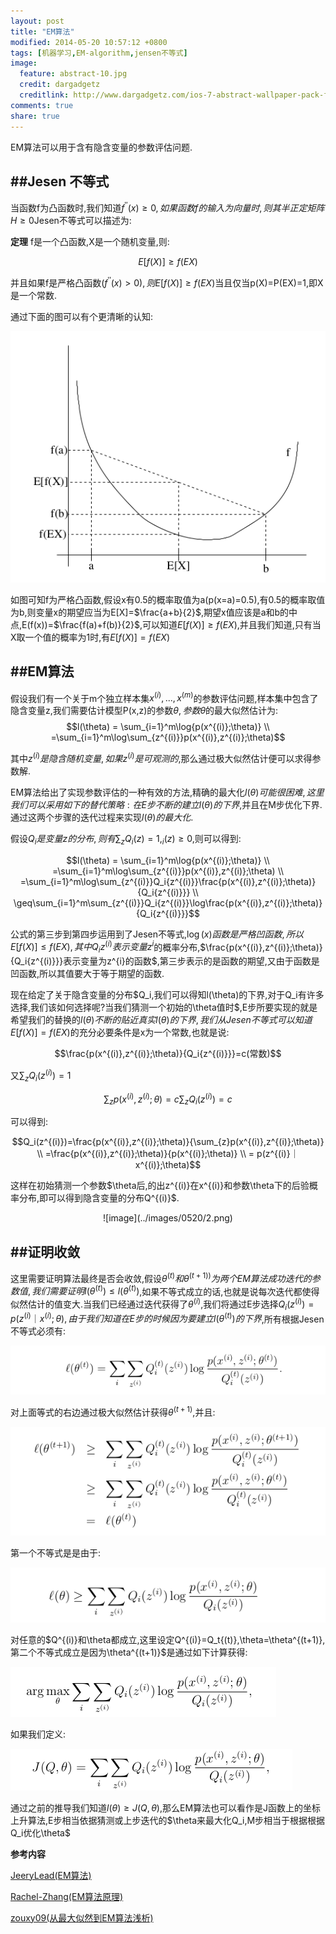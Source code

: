 ```yaml
---
layout: post
title: "EM算法"
modified: 2014-05-20 10:57:12 +0800
tags: [机器学习,EM-algorithm,jensen不等式]
image:
  feature: abstract-10.jpg
  credit: dargadgetz
  creditlink: http://www.dargadgetz.com/ios-7-abstract-wallpaper-pack-for-iphone-5-and-ipod-touch-retina/
comments: true
share: true
---
```


EM算法可以用于含有隐含变量的参数评估问题.		

##Jesen 不等式		
-------------

当函数f为凸函数时,我们知道$f^{\prime\prime}(x)\geq0,如果函数f的输入为向量时,则其半正定矩阵H\geq0$Jesen不等式可以描述为:		

**定理**  f是一个凸函数,X是一个随机变量,则:		

$$E[f(X)]\geq{f(EX)}$$		

并且如果f是严格凸函数($f^{\prime\prime}(x)>0),则E[f(X)]\geq{f(EX)}$当且仅当p(X)=P(EX)=1,即X是一个常数.		

通过下面的图可以有个更清晰的认知:			

![image](../images/0520/1.png)

如图可知f为严格凸函数,假设x有0.5的概率取值为a(p(x=a)=0.5),有0.5的概率取值为b,则变量x的期望应当为E[X]=$\frac{a+b}{2}$,期望x值应该是a和b的中点,E(f(x))=$\frac{f(a)+f(b)}{2}$,可以知道$E[f(X)]\geq{f(EX)}$,并且我们知道,只有当X取一个值的概率为1时,有$E[f(X)]={f(EX)}$

##EM算法
------------------

假设我们有一个关于m个独立样本集${x^{(i)},...,x^{(m)}}$的参数评估问题,样本集中包含了隐含变量z,我们需要估计模型P(x,z)的参数$\theta,参数\theta$的最大似然估计为:		
$$l(\theta) = \sum_{i=1}^m\log{p(x^{(i)};\theta)} \\
			=\sum_{i=1}^m\log\sum_{z^{(i)}}p(x^{(i)},z^{(i)};\theta)$$		

其中$z^{(i)}是隐含随机变量,如果z^{(i)}是可观测的$,那么通过极大似然估计便可以求得参数解.		

EM算法给出了实现参数评估的一种有效的方法,精确的最大化$l(\theta)可能很困难,这里我们可以采用如下的替代策略:在E步不断的建立l(\theta)的下界$,并且在M步优化下界.通过这两个步骤的迭代过程来实现$l(\theta)的最大化$.

假设$Q_i是变量z的分布,则有\sum_zQ_i(z)=1,_i(z)\geq0$,则可以得到:
	
$$l(\theta) = \sum_{i=1}^m\log{p(x^{(i)};\theta)}  \\
			=\sum_{i=1}^m\log\sum_{z^{(i)}}p(x^{(i)},z^{(i)};\theta) \\
			=\sum_{i=1}^m\log\sum_{z^{(i)}}Q_i{z^{(i)}}\frac{p(x^{(i)},z^{(i)};\theta)}{Q_i{z^{(i)}}}  \\
			\geq\sum_{i=1}^m\sum_{z^{(i)}}Q_i{z^{(i)}}\log\frac{p(x^{(i)},z^{(i)};\theta)}{Q_i{z^{(i)}}}$$		

公式的第三步到第四步运用到了Jesen不等式,$\log(x)函数是严格凹函数,所以E[f(X)]\leq{f(EX)},其中Q_i{z^{(i)}}表示变量z^{i}$的概率分布,$\frac{p(x^{(i)},z^{(i)};\theta)}{Q_i{z^{(i)}}}表示变量为z^{i}的函数$,第三步表示的是函数的期望,又由于函数是凹函数,所以其值要大于等于期望的函数.

现在给定了关于隐含变量的分布$Q_i,我们可以得知l(\theta)的下界,对于Q_i有许多选择,我们该如何选择呢?当我们猜测一个初始的\theta值时$,E步所要实现的就是希望我们的替换的$l(\theta)不断的贴近真实l(\theta)的下界,我们从Jesen不等式可以知道E[f(X)]={f(EX)}$的充分必要条件是x为一个常数,也就是说:		

$$\frac{p(x^{(i)},z^{(i)};\theta)}{Q_i{z^{(i)}}}=c(常数)$$		

又$\sum_{z}Q_i(z^{(i)})=1$		

$$\sum_{z}p(x^{(i)},z^{(i)};\theta)=c\sum_{z}Q_i(z^{(i)})=c$$		

可以得到:			

$$Q_i(z^{(i)})=\frac{p(x^{(i)},z^{(i)};\theta)}{\sum_{z}p(x^{(i)},z^{(i)};\theta)} \\
			  =\frac{p(x^{(i)},z^{(i)};\theta)}{p(x^{(i)};\theta)} \\
			  = p(z^{(i)}｜x^{(i)};\theta)$$

这样在初始猜测一个参数$\theta后,的出z^{(i)}在x^{(i)}和参数\theta下的后验概率分布,即可以得到隐含变量的分布Q^{(i)}$.		

<center>![image](../images/0520/2.png)</center>

##证明收敛
---------------

这里需要证明算法最终是否会收敛,假设$\theta^{(t)}和\theta^{(t+1))}为两个EM算法成功迭代的参数值,我们需要证明l(\theta^{(t)})\leq{l(\theta^{(t)})}$,如果不等式成立的话,也就是说每次迭代都使得似然估计的值变大.当我们已经通过迭代获得了$\theta^{(i)}$,我们将通过E步选择$Q_i(z^{(i)})=p(z^{(i)}｜x^{(i)};\theta),由于我们知道在E步的时候因为要建立l(\theta^{(t)})的下界$,所有根据Jesen不等式必须有:		


![images](../images/0520/3.png)


对上面等式的右边通过极大似然估计获得$\theta^{(t+1)}$,并且:			

![images](../images/0520/4.png)		

第一个不等式是是由于:		

![images](../images/0520/5.png)	

对任意的$Q^{(i)}和\theta都成立,这里设定Q^{(i)}=Q_t{(t)},\theta=\theta^{(t+1)},第二个不等式成立是因为\theta^{(t+1)}$是通过如下计算获得:			

![images](../images/0520/6.png)

如果我们定义:		

![images](../images/0520/7.png)

通过之前的推导我们知道$l(\theta)\geq{J(Q,\theta)}$,那么EM算法也可以看作是J函数上的坐标上升算法,E步相当依据猜测或上步迭代的$\theta来最大化Q_i,M步相当于根据根据Q_i优化\theta$
	
**参考内容**		

[JeeryLead(EM算法)](http://www.cnblogs.com/jerrylead/archive/2011/04/06/2006936.html)	

[Rachel-Zhang(EM算法原理)](http://blog.csdn.net/abcjennifer/article/details/8170378)		
	
[zouxy09(从最大似然到EM算法浅析)](http://blog.csdn.net/zouxy09/article/details/8537620)			
